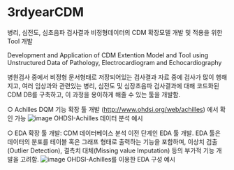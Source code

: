 # 3rdyearCDM

병리, 심전도, 심초음파 검사결과 비정형데이터의 CDM 확장모델 개발 및 적용을 위한 Tool 개발

Development and Application of CDM Extention Model and Tool using Unstructured Data of Pathology, Electrocardiogram and Echocardiography

병원검사 중에서 비정형 문서형태로 저장되어있는 검사결과 자료 중에 검사가 많이 행해지고, 여러 임상과와 관련있는 병리, 심전도 및 심장초음파 검사결과에 대해 코드화된 CDM DB를 구축하고, 이 과정을 용이하게 해줄 수 있는 툴을 개발함.

○ Achilles DQM 기능 확장 툴 개발
(http://www.ohdsi.org/web/achilles) 에서 확인 가능
![image](https://user-images.githubusercontent.com/48557539/193769178-9f0c9f2d-fe93-4ce0-bc08-f44f2f502361.png)
OHDSI-Achilles 데이터 분석 예시


○ EDA 확장 툴 개발: CDM 데이터베이스 분석 이전 단계인 EDA 툴 개발. EDA 툴은 데이터의
분포를 테이블 혹은 그래프 형태로 출력하는 기능을 포함하며, 이상치 검출(Outlier Detection), 결측치 대체(Missing value Imputation) 등의 부가적 기능 개발을 고려함.
![image](https://user-images.githubusercontent.com/48557539/193769385-6d88e4bd-1847-4770-99f9-5c0994c9165f.png)
OHDSI-Achilles를 이용한 EDA 구성 예시
